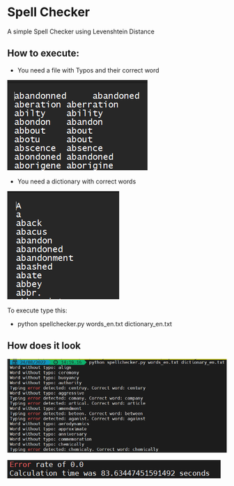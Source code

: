 # Spell Checker
A simple Spell Checker using Levenshtein Distance

## How to execute:

* You need a file with Typos and their correct word

![Endpoints](images/words_file.png)

* You need a dictionary with correct words

![Endpoints](images/dictionary_file.png)

To execute type this:
* python spellchecker.py words_en.txt dictionary_en.txt

## How does it look

![Endpoints](images/in_execution.png)

![Endpoints](images/results.png)
